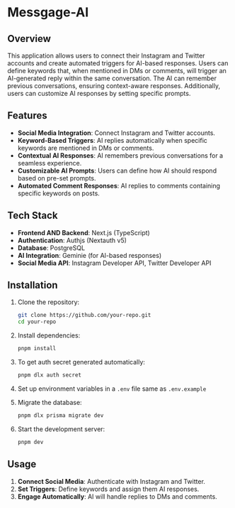 # Messgage-AI

## Overview
This application allows users to connect their Instagram and Twitter accounts and create automated triggers for AI-based responses. Users can define keywords that, when mentioned in DMs or comments, will trigger an AI-generated reply within the same conversation. The AI can remember previous conversations, ensuring context-aware responses. Additionally, users can customize AI responses by setting specific prompts.

## Features
- **Social Media Integration**: Connect Instagram and Twitter accounts.
- **Keyword-Based Triggers**: AI replies automatically when specific keywords are mentioned in DMs or comments.
- **Contextual AI Responses**: AI remembers previous conversations for a seamless experience.
- **Customizable AI Prompts**: Users can define how AI should respond based on pre-set prompts.
- **Automated Comment Responses**: AI replies to comments containing specific keywords on posts.

## Tech Stack
- **Frontend AND Backend**: Next.js (TypeScript)
- **Authentication**: Authjs (Nextauth v5)
- **Database**: PostgreSQL
- **AI Integration**: Geminie (for AI-based responses)
- **Social Media API**: Instagram Developer API, Twitter Developer API

## Installation

1. Clone the repository:
   ```sh
   git clone https://github.com/your-repo.git
   cd your-repo
   ```

2. Install dependencies:
   ```sh
   pnpm install
   ```

3. To get auth secret generated automatically:
   ```sh
   pnpm dlx auth secret
   ```

4. Set up environment variables in a `.env` file same as `.env.example`

5. Migrate the database:
   ```sh
   pnpm dlx prisma migrate dev

6. Start the development server:
   ```sh
   pnpm dev
   ```

## Usage
1. **Connect Social Media**: Authenticate with Instagram and Twitter.
2. **Set Triggers**: Define keywords and assign them AI responses.
3. **Engage Automatically**: AI will handle replies to DMs and comments.

